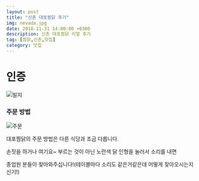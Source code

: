 ```yaml
---
layout: post
title: "신촌 대포찜닭 후기"
img: nevada.jpg
date: 2018-11-31 14:00:00 +0300
description: 신촌 대포찜닭 리얼 후기
tag: [찜닭,신촌,맛집]
category: 맛집
---
```


# 인증

![빌지]({{site.url}}/assets/img/20181128/빌지.jpg)

### 주문 방법

 ![주문]({{site.url}}/assets/img/20181128/주문.jpg)

 대포찜닭의 주문 방법은 다른 식당과 조금 다릅니다.
 
 손짓을 하거나 여기요~ 부르는 것이 아닌 노란색 닭 인형을 눌러서 소리를 내면
 
 종업원 분들이 찾아와주십니다!(테이블마다 소리도 같은거같은데 어떻게 찾아오시는지 신기!)
